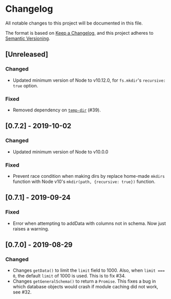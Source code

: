# Changelog
All notable changes to this project will be documented in this file.

The format is based on
[Keep a Changelog](https://keepachangelog.com/en/1.0.0/),
and this project adheres to
[Semantic Versioning](https://semver.org/spec/v2.0.0.html).

## [Unreleased]

### Changed

- Updated minimum version of Node to v10.12.0,
  for `fs.mkdir`'s `recursive: true` option.

### Fixed
- Removed dependency on
  [`temp-dir`](https://www.npmjs.com/package/temp-dir) (#39).

## [0.7.2] - 2019-10-02

### Changed

- Updated minimum version of Node to v10.0.0

### Fixed

- Prevent race condition when making dirs by replace
  home-made `mkdirs` function with Node v10's
  `mkdir(path, {recursive: true})` function.

## [0.7.1] - 2019-09-24

### Fixed

- Error when attempting to addData with columns not in schema.
  Now just raises a warning.

## [0.7.0] - 2019-08-29

### Changed

- Changes `getData()` to limit the `limit` field to 1000.
  Also, when `limit === 0`, the default `limit` of 1000 is used.
  This is to fix #34.
- Changes `getGeneralSchema()` to return a `Promise`.
  This fixes a bug in which database objects would crash if module caching did
  not work, see #32.
